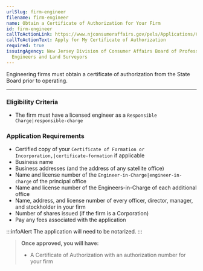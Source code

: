 ```yaml
---
urlSlug: firm-engineer
filename: firm-engineer
name: Obtain a Certificate of Authorization for Your Firm
id: firm-engineer
callToActionLink: https://www.njconsumeraffairs.gov/pels/Applications/Certificate-of-Authorization-Application.pdf
callToActionText: Apply for My Certificate of Authorization
required: true
issuingAgency: New Jersey Division of Consumer Affairs Board of Professional
  Engineers and Land Surveyors
---
```

Engineering firms must obtain a certificate of authorization from the State Board prior to operating.

- - -

### Eligibility Criteria

* The firm must have a licensed engineer as a `Responsible Charge|responsible-charge` 

### Application Requirements

* Certified copy of your `Certificate of Formation or Incorporation,|certificate-formation` if applicable
* Business name
* Business addresses (and the address of any satellite office)
* Name and license number of the `Engineer-in-Charge|engineer-in-charge` of the principal office
* Name and license number of the Engineers-in-Charge of each additional office
* Name, address, and license number of every officer, director, manager, and stockholder in your firm
* Number of shares issued (if the firm is a Corporation)
* Pay any fees associated with the application  

:::infoAlert 
 The application will need to be notarized.
:::



> **Once approved, you will have:**
>
> * A Certificate of Authorization with an authorization number for your firm